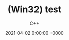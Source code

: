 ---
layout: post
title:  "(Win32) test"
summary: ""
author: C++
date: '2021-04-02 0:00:00 +0000'
category: ['win32']
#tags: ['C++', 'tag-test1']
thumbnail: /assets/img/posts/thumbnail-win32-api.png
#keywords: ['C++ 글올리기', 'kw-test1']
usemathjax: false
permalink: /blog/win32/test/
---